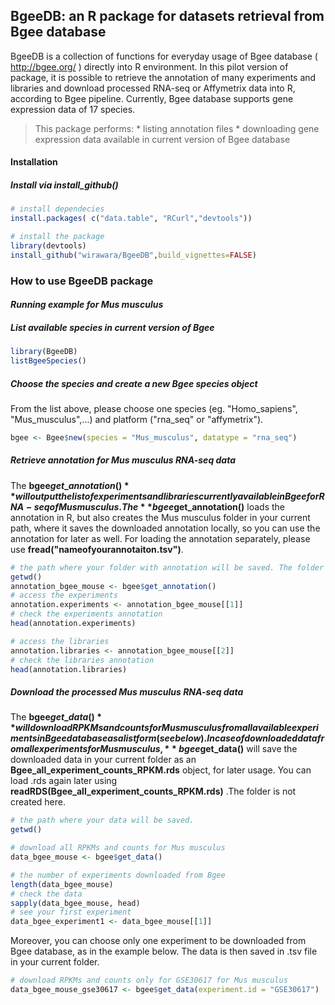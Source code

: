 **BgeeDB: an R package for datasets retrieval from Bgee database**
------------------------------------------------------------------

BgeeDB is a collection of functions for everyday usage of Bgee database ( <http://bgee.org/> ) directly into R environment. In this pilot version of package, it is possible to retrieve the annotation of many experiments and libraries and download processed RNA-seq or Affymetrix data into R, according to Bgee pipeline. Currently, Bgee database supports gene expression data of 17 species.

> This package performs: \* listing annotation files \* downloading gene expression data available in current version of Bgee database

#### **Installation**

##### Install via install\_github()

``` r
# install dependecies
install.packages( c("data.table", "RCurl","devtools"))

# install the package
library(devtools)
install_github("wirawara/BgeeDB",build_vignettes=FALSE)
```

### **How to use BgeeDB package**

#### *Running example for Mus musculus*

##### List available species in current version of Bgee

``` r
library(BgeeDB)
listBgeeSpecies()
```

##### Choose the species and create a new Bgee species object

From the list above, please choose one species (eg. "Homo\_sapiens", "Mus\_musculus",...) and platform ("rna\_seq" or "affymetrix").

``` r
bgee <- Bgee$new(species = "Mus_musculus", datatype = "rna_seq")
```

##### Retrieve annotation for Mus musculus RNA-seq data

The **bgee$get\_annotation()** will output the list of experiments and libraries currently available in Bgee for RNA-seq of Mus musculus. The **bgee$get\_annotation()** loads the annotation in R, but also creates the Mus musculus folder in your current path, where it saves the downloaded annotation locally, so you can use the annotation for later as well. For loading the annotation separately, please use **fread("nameofyourannotaiton.tsv")**.

``` r
# the path where your folder with annotation will be saved. The folder is named after your chosen species.
getwd()
annotation_bgee_mouse <- bgee$get_annotation()
# access the experiments
annotation.experiments <- annotation_bgee_mouse[[1]]
# check the experiments annotation
head(annotation.experiments)

# access the libraries
annotation.libraries <- annotation_bgee_mouse[[2]]
# check the libraries annotation
head(annotation.libraries)
```

##### Download the processed Mus musculus RNA-seq data

The **bgee$get\_data()** will download RPKMs and counts for Mus musculus from all available experiments in Bgee database as a list form (see below). In case of downloaded data from all experiments for Mus musculus, **bgee$get\_data()** will save the downloaded data in your current folder as an **Bgee\_all\_experiment\_counts\_RPKM.rds** object, for later usage. You can load .rds again later using **readRDS(Bgee\_all\_experiment\_counts\_RPKM.rds)** .The folder is not created here.

``` r
# the path where your data will be saved. 
getwd()

# download all RPKMs and counts for Mus musculus
data_bgee_mouse <- bgee$get_data()

# the number of experiments downloaded from Bgee
length(data_bgee_mouse)
# check the data
sapply(data_bgee_mouse, head)
# see your first experiment
data_bgee_experiment1 <- data_bgee_mouse[[1]]
```

Moreover, you can choose only one experiment to be downloaded from Bgee database, as in the example below. The data is then saved in .tsv file in your current folder.

``` r
# download RPKMs and counts only for GSE30617 for Mus musculus
data_bgee_mouse_gse30617 <- bgee$get_data(experiment.id = "GSE30617")
```
